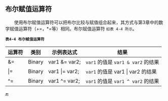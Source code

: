 ## 布尔赋值运算符

&emsp;&emsp;使用布尔赋值运算符可以把布尔比较与赋值组合起来，其方式与第3章中的数学赋值运算符（+=，*=等）相同。布尔赋值运算符 `如表 4-4 所示`。

**`表4-4 布尔赋值运算符`**

| 运算符 | 类别 | 示例表达式 | 结果 |
|-|-|-|-|
| &= | Binary | var1 &= var2; | `var1` 的值是 `var1 & var2` 的结果 |
| \|= | Binary | var1 \|= var2; | `var1` 的值是 var1 \| var2 的结果 |
| ^= | Binary | var1 ^= var2; | `var1` 的值是 `var1 ^ var2` 的结果 |





🔚
